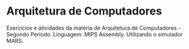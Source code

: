 # Arquitetura de Computadores
Exercícios e atividades da matéria de Arquitetura de Computadores - Segundo Período.
Linguagem: MIPS Assembly. Utilizando o simulador MARS.
